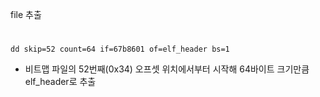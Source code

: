 file 추출
#

```
dd skip=52 count=64 if=67b8601 of=elf_header bs=1
```
- 비트맵 파일의 52번째(0x34) 오프셋 위치에서부터 시작해 64바이트 크기만큼 elf_header로 추출